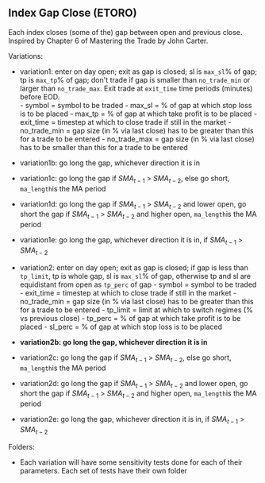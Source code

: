 ## Index Gap Close (ETORO)

Each index closes (some of the) gap between open and previous close. Inspired by Chapter 6 of Mastering the Trade by John Carter.

Variations:
- variation1: enter on day open; exit as gap is closed; sl is `max_sl`% of gap; tp is `max_tp`% of gap; don't trade if gap is smaller than `no_trade_min` or larger than `no_trade_max`. Exit trade at `exit_time` time periods (minutes) before EOD.   
        - symbol = symbol to be traded
        - max_sl = % of gap at which stop loss is to be placed
        - max_tp = % of gap at which take profit is to be placed
        - exit_time = timestep at which to close trade if still in the market
        - no_trade_min = gap size (in % via last close) has to be greater than this for a trade to be entered 
        - no_trade_max = gap size (in % via last close) has to be smaller than this for a trade to be entered
- variation1b: go long the gap, whichever direction it is in
- variation1c: go long the gap if $SMA_{t-1}$ > $SMA_{t-2}$, else go short, `ma_length`is the MA period
- variation1d: go long the gap if $SMA_{t-1}$ > $SMA_{t-2}$ and lower open, go short the gap if $SMA_{t-1}$ > $SMA_{t-2}$ and higher open, `ma_length`is the MA period
- variation1e: go long the gap, whichever direction it is in, if $SMA_{t-1}$ > $SMA_{t-2}$

- variation2: enter on day open; exit as gap is closed; if gap is less than `tp_limit`, tp is whole gap, sl is `max_sl`% of gap, otherwise tp and sl are equidistant from open as `tp_perc` of gap
        - symbol = symbol to be traded
        - exit_time = timestep at which to close trade if still in the market
        - no_trade_min = gap size (in % via last close) has to be greater than this for a trade to be entered 
        - tp_limit = limit at which to switch regimes (% vs previous close)
        - tp_perc = % of gap at which take profit is to be placed
        - sl_perc = % of gap at which stop loss is to be placed
- **variation2b: go long the gap, whichever direction it is in**
- variation2c: go long the gap if $SMA_{t-1}$ > $SMA_{t-2}$, else go short, `ma_length`is the MA period
- variation2d: go long the gap if $SMA_{t-1}$ > $SMA_{t-2}$ and lower open, go short the gap if $SMA_{t-1}$ > $SMA_{t-2}$ and higher open, `ma_length`is the MA period
- variation2e: go long the gap, whichever direction it is in, if $SMA_{t-1}$ > $SMA_{t-2}$
   
Folders:
- Each variation will have some sensitivity tests done for each of their parameters. Each set of tests have their own folder
   
